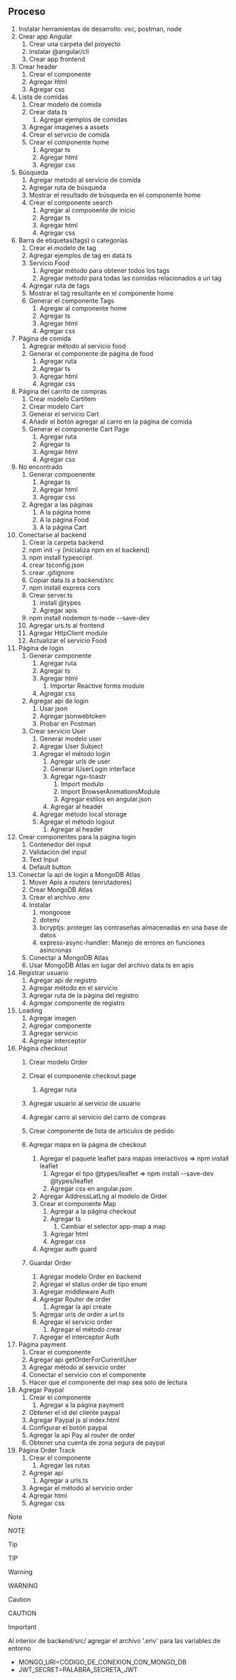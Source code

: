 ## Proceso
1. Instalar herramientas de desarrollo: vsc, postman, node
2. Crear app Angular
    1. Crear una carpeta del proyecto
    2. Instalar @angular/cli
    3. Crear app frontend
3. Crear header
    1. Crear el componente
    2. Agregar html
    3. Agregar css
4. Lista de comidas
    1. Crear modelo de comida
    2. Crear data.ts
        1. Agregar ejemplos de comidas
    3. Agregar imagenes a assets
    4. Crear el servicio de comida
    5. Crear el componente home
        1. Agregar ts
        2. Agregar html
        3. Agregar css
5. Búsqueda
    1. Agregar metodo al servicio de comida
    2. Agregar ruta de búsqueda
    3. Mostrar el resultado de búsqueda en el componente home
    4. Crear el componente search
        1. Agregar al componente de inicio
        2. Agregar ts
        3. Agregar html
        4. Agregar css
6. Barra de etiquetas(tags) o categorías
    1. Crear el modelo de tag
    2. Agregar ejemplos de tag en data.ts
    3. Servicio Food
        1. Agregar método para obtener todos los tags
        2. Agregar método para todas las comidas relacionados a un tag
    4. Agregar ruta de tags
    5. Mostrar el tag resultante en el componente home
    6. Generar el componente Tags
        1. Agregar al componente home
        2. Agregar ts
        3. Agregar html
        4. Agregar css
7. Página de comida
    1. Agregrar método al servicio food
    2. Generar el componente de página de food
        1. Agregar ruta
        2. Agregar ts
        3. Agregar html
        4. Agregar css
8. Página del carrito de compras
    1. Crear modelo CartItem
    2. Crear modelo Cart
    3. Generar el servicio Cart
    4. Añadir el botón agregar al carro en la página de comida
    5. Generar el componente Cart Page
        1. Agregar ruta
        2. Agregar ts
        3. Agregar html
        4. Agregar css
9. No encontrado
    1. Generar compoenente
        1. Agregar ts
        2. Agregar html
        3. Agregar css
    2. Agregar a las páginas
        1. A la página home
        2. A la página Food
        3. A la página Cart
10. Conectarse al backend
    1. Crear la carpeta backend
    2. npm init -y (inicializa npm en el backend)
    3. npm install typescript
    4. crear tsconfig.json
    5. crear .gitignore
    6. Copiar data.ts a backend/src
    7. npm install express cors
    8. Crear server.ts
        1. install @types
        2. Agregar apis
    9. npm install nodemon ts-node --save-dev
    10. Agregar urs.ts al frontend
    11. Agregar HttpClient module
    12. Actualizar el servicio Food
11. Página de login
    1. Generar componente
        1. Agregar ruta
        2. Agregar ts
        3. Agregar html
            1. Importar Reactive forms module
        4. Agregar css
    2. Agregar api de login
        1. Usar json
        2. Agregar jsonwebtoken
        3. Probar en Postman
    3. Crear servicio User
        1. Generar modelo user
        2. Agregar User Subject
        3. Agregar el método login
            1. Agregar urls de user
            2. Generar IUserLogin interface
            3. Agregar ngx-toastr
                1. Import modulo
                2. Import BrowserAnimationsModule
                3. Agregar estilos en angular.json
            4. Agregar al header
        4. Agregar método local storage
        5. Agregar el método logout
            1. Agregar al header
12. Crear componentes para la página login
    1. Contenedor del input
    2. Validación del input
    3. Text Input
    4. Default button
13. Conectar la api de login a MongoDB Atlas
    1. Mover Apis a routers (enrutadores)
    2. Crear MongoDB Atlas
    3. Crear el archivo .env
    4. Instalar
        1. mongoose
        2. dotenv
        3. bcryptjs: proteger las contraseñas almacenadas en una base de datos
        4. express-async-handler: Manejo de errores en funciones asincronas
    5. Conectar a MongoDB Atlas
    6. Usar MongoDB Atlas en lugar del archivo data.ts en apis 
14. Registrar usuario
    1. Agregar api de registro
    2. Agregar método en el servicio
    3. Agregar ruta de la página del registro
    4. Agregar componente de registro
15. Loading
    1. Agregar imagen
    2. Agregar componente
    3. Agregar servicio
    4. Agregar interceptor
16. Página checkout
    1. Crear modelo Order
    2. Crear el componente checkout page
        1. Agregar ruta
    3. Agregar usuario al servicio de usuario
    4. Agregar carro al servicio del carro de compras
    5. Crear componente de lista de articulos de pedido
    6. Agregar mapa en la página de checkout
        1. Agregar el paquete leaflet para mapas interactivos => npm install leaflet
            1. Agregar el tipo @types/leaflet => npm install --save-dev @types/leaflet
            2. Agregar css en angular.json
        2. Agregar AddressLatLng al modelo de Order
        3. Crear el componente Map
            1. Agregar a la página checkout
            2. Agregar ts
                1. Cambiar el selector app-map a map
            3. Agregar html
            4. Agregar css
        2. Agregar auth guard

    7. Guardar Order
        1. Agregar modelo Order en backend
        2. Agregar el status order de tipo enum
        3. Agregar middleware Auth
        4. Agregar Router de order  
            1. Agregar la api create
        5. Agregar urls de order a url.ts
        6. Agregar el servicio order
            1. Agregar el método crear
        7. Agregar el interceptor Auth
17. Página payment
    1. Crear el componente
    2. Agregar api getOrderForCurrentUser
    3. Agregar método al servicio order
    4. Conectar el servicio con el componente
    5. Hacer que el componente del map sea solo de lectura
18. Agregar Paypal
    1. Crear el componente
        1. Agregar a la página payment
    2. Obtener el id del cliente paypal
    3. Agregar Paypal js al index.html
    4. Configurar el botón paypal
    5. Agregar la api Pay al router de order
    6. Obtener una cuenta de zona segura de paypal
19. Página Order Track
    1. Crear el componente
        1. Agregar las rutas
    2. Agregar api
        1. Agregar a urls.ts
    3. Agregar el método al servicio order
    4. Agregar html
    5. Agregar css
<!-- Activar backend -->
<!-- ir a la carpeta backend y ejecutar npm start -->
<!-- cd backend -->

<!-- Activar frontend -->
<!-- ir a la carpeta frontend y ejecutar ng serve -o -->
<!-- cd frontend -->
> [!NOTE]
> NOTE

> [!TIP]
> TIP

>[!WARNING]
>WARNING

>[!CAUTION]
>CAUTION

> [!IMPORTANT]
> Al interior de backend/src/ agregar el archivo '.env' para las variables de entorno
> * MONGO_URI=CODIGO_DE_CONEXION_CON_MONGO_DB <br>
> * JWT_SECRET=PALABRA_SECRETA_JWT
